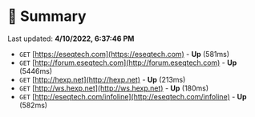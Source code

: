 # 📖 Summary
Last updated: **4/10/2022, 6:37:46 PM**

- `GET` [https://eseqtech.com](https://eseqtech.com) - **Up** (581ms)
- `GET` [http://forum.eseqtech.com](http://forum.eseqtech.com) - **Up** (5446ms)
- `GET` [http://hexp.net](http://hexp.net) - **Up** (213ms)
- `GET` [http://ws.hexp.net](http://ws.hexp.net) - **Up** (180ms)
- `GET` [http://eseqtech.com/infoline](http://eseqtech.com/infoline) - **Up** (582ms)
